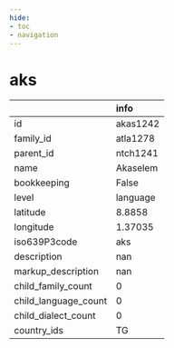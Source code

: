 ```yaml
---
hide:
- toc
- navigation
---
```

# aks
|                      | info     |
|:---------------------|:---------|
| id                   | akas1242 |
| family_id            | atla1278 |
| parent_id            | ntch1241 |
| name                 | Akaselem |
| bookkeeping          | False    |
| level                | language |
| latitude             | 8.8858   |
| longitude            | 1.37035  |
| iso639P3code         | aks      |
| description          | nan      |
| markup_description   | nan      |
| child_family_count   | 0        |
| child_language_count | 0        |
| child_dialect_count  | 0        |
| country_ids          | TG       |